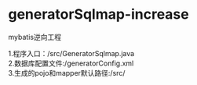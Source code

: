 # generatorSqlmap-increase
mybatis逆向工程  

1.程序入口：/src/GeneratorSqlmap.java  
2.数据库配置文件:/generatorConfig.xml  
3.生成的pojo和mapper默认路径:/src/  
